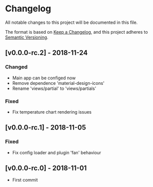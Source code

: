 # Changelog
All notable changes to this project will be documented in this file.

The format is based on [Keep a Changelog](https://keepachangelog.com/en/1.0.0/),
and this project adheres to [Semantic Versioning](https://semver.org/spec/v2.0.0.html).

## [v0.0.0-rc.2] - 2018-11-24
### Changed
- Main app can be configed now
- Remove dependence 'material-design-icons'
- Rename 'views/partial' to 'views/partials'

### Fixed
- Fix temperature chart rendering issues

## [v0.0.0-rc.1] - 2018-11-05
### Fixed
- Fix config loader and plugin 'fan' behaviour

## [v0.0.0-rc.0] - 2018-11-01
- First commit

